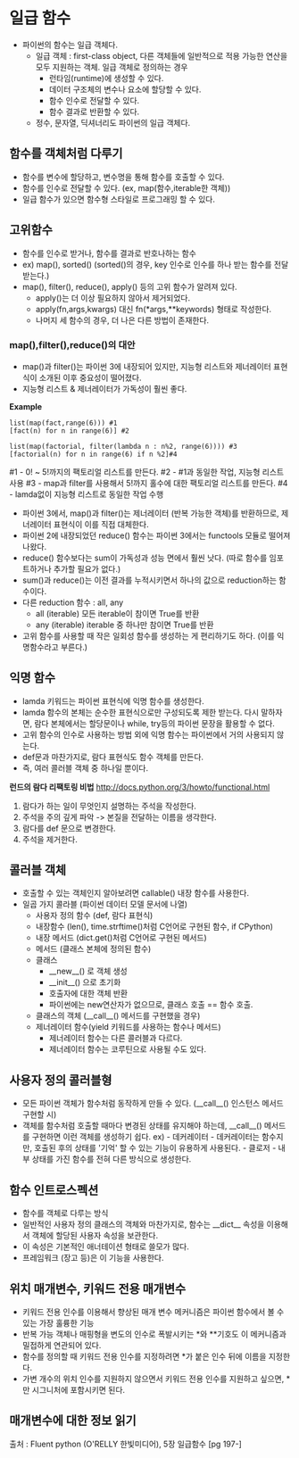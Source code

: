 # 일급 함수
- 파이썬의 함수는 일급 객체다.
	- 일급 객체 : first-class object, 다른 객체들에 일반적으로 적용 가능한 연산을 모두 지원하는 객체.
		일급 객체로 정의하는 경우
		- 런타임(runtime)에 생성할 수 있다.
		- 데이터 구조체의 변수나 요소에 할당할 수 있다.
		- 함수 인수로 전달할 수 있다.
		- 함수 결과로 반환할 수 있다.
	- 정수, 문자열, 딕셔너리도 파이썬의 일급 객체다.

## 함수를 객체처럼 다루기
- 함수를 변수에 할당하고, 변수명을 통해 함수를 호출할 수 있다.
- 함수를 인수로 전달할 수 있다. (ex, map(함수,iterable한 객체))
- 일급 함수가 있으면 함수형 스타일로 프로그래밍 할 수 있다. 

## 고위함수
- 함수를 인수로 받거나, 함수를 결과로 반호나하는 함수
- ex) map(), sorted() (sorted()의 경우, key 인수로 인수를 하나 받는 함수를 전달받는다.)
- map(), filter(), reduce(), apply() 등의 고위 함수가 알려져 있다.
	- apply()는 더 이상 필요하지 않아서 제거되었다.
	- apply(fn,args,kwargs) 대신 fn(\*args,\*\*keywords) 형태로 작성한다.
	- 나머지 세 함수의 경우, 더 나은 다른 방법이 존재한다.

### map(),filter(),reduce()의 대안
- map()과 filter()는 파이썬 3에 내장되어 있지만, 지능형 리스트와 제너레이터 표현식이 소개된 이후 중요성이 떨어졌다.
- 지능형 리스트 & 제너레이터가 가독성이 훨씬 좋다.

**Example**
```python3
list(map(fact,range(6))) #1
[fact(n) for n in range(6)] #2

list(map(factorial, filter(lambda n : n%2, range(6)))) #3
[factorial(n) for n in range(6) if n %2]#4
```
\#1 - 0! ~ 5!까지의 팩토리얼 리스트를 만든다.
\#2 - #1과 동일한 작업, 지능형 리스트 사용
\#3 - map과 filter를 사용해서 5!까지 홀수에 대한 팩토리얼 리스트를 만든다.
\#4 - lamda없이 지능형 리스트로 동일한 작업 수행

- 파이썬 3에서, map()과 filter()는 제너레이터 (반복 가능한 객체)를 반환하므로, 제너레이터 표현식이 이를 직접 대체한다.
- 파이썬 2에 내장되었던 reduce() 함수는 파이썬 3에서는 functools 모듈로 떨어져 나왔다.
- reduce() 함수보다는 sum이 가독성과 성능 면에서 훨씬 낫다. (따로 함수를 임포트하거나 추가할 필요가 없다.)
- sum()과 reduce()는 이전 결과를 누적시키면서 하나의 값으로 reduction하는 함수이다.
- 다른 reduction 함수 : all, any
	- all (iterable)
		모든 iterable이 참이면 True를 반환
	- any (iterable)
		iterable 중 하나만 참이면 True를 반환
- 고위 함수를 사용할 때 작은 일회성 함수를 생성하는 게 편리하기도 하다. (이를 익명함수라고 부른다.)

## 익명 함수
- lamda 키워드는 파이썬 표현식에 익명 함수를 생성한다.
- lamda 함수의 본체는 순수한 표현식으로만 구성되도록 제한 받는다.
	다시 말하자면, 람다 본체에서는 할당문이나 while, try등의 파이썬 문장을 활용할 수 없다.
- 고위 함수의 인수로 사용하는 방법 외에 익명 함수는 파이썬에서 거의 사용되지 않는다.
- def문과 마찬가지로, 람다 표현식도 함수 객체를 만든다. 
- 즉, 여러 콜러블 객체 중 하나일 뿐이다.

**런드의 람다 리팩토링 비법** 
<http://docs.python.org/3/howto/functional.html>
1. 람다가 하는 일이 무엇인지 설명하는 주석을 작성한다.
2. 주석을 주의 깊게 파악 -> 본질을 전달하는 이름을 생각한다.
3. 람다를 def 문으로 변경한다.
4. 주석을 제거한다.

## 콜러블 객체
- 호출할 수 있는 객체인지 알아보려면 callable() 내장 함수를 사용한다.
- 일곱 가지 콜라블 (파이썬 데이터 모델 문서에 나열)
	- 사용자 정의 함수 (def, 람다 표현식)
	- 내장함수 (len(), time.strftime()처럼 C언어로 구현된 함수, if CPython)
	- 내장 메서드 (dict.get()처럼 C언어로 구현된 메서드)
	- 메서드 (클래스 본체에 정의된 함수)
	- 클래스
		- \_\_new\_\_() 로 객체 생성
		- \_\_init\_\_() 으로 초기화
		- 호출자에 대한 객체 반환
		- 파이썬에는 new연산자가 없으므로, 클래스 호출 == 함수 호출.
	- 클래스의 객체 (\_\_call\_\_() 메서드를 구현했을 경우)
	- 제너레이터 함수(yield 키워드를 사용하는 함수나 메서드)
		- 제너레이터 함수는 다른 콜러블과 다르다.
		- 제너레이터 함수는 코루틴으로 사용될 수도 있다.

## 사용자 정의 콜러블형
- 모든 파이썬 객체가 함수처럼 동작하게 만들 수 있다. (\_\_call\_\_() 인스턴스 메서드 구현할 시)
- 객체를 함수처럼 호출할 때마다 변경된 상태를 유지해야 하는데, \_\_call\_\_() 메서드를 구현하면 이런 객체를 생성하기 쉽다.
	ex) 
		- 데커레이터
			- 데커레이터는 함수지만, 호출된 후의 상태를 '기억' 할 수 있는 기능이 유용하게 사용된다.
		- 클로저
			- 내부 상태를 가진 함수를 전혀 다른 방식으로 생성한다.

## 함수 인트로스펙션
- 함수를 객체로 다루는 방식
- 일반적인 사용자 정의 클래스의 객체와 마찬가지로, 함수는 \_\_dict\_\_ 속성을 이용해서 객체에 할당된 사용자 속성을 보관한다.
- 이 속성은 기본적인 애너테이션 형태로 쓸모가 많다.
- 프레임워크 (장고 등)은 이 기능을 사용한다.

## 위치 매개변수, 키워드 전용 매개변수
- 키워드 전용 인수를 이용해서 향상된 매개 변수 메커니즘은 파이썬 함수에서 볼 수 있는 가장 훌륭한 기능
- 반복 가능 객체나 매핑형을 변도의 인수로 폭발시키는 \*와 \*\*기호도 이 메커니즘과 밀접하게 연관되어 있다.
- 함수를 정의할 때 키워드 전용 인수를 지정하려면 \*가 붙은 인수 뒤에 이름을 지정한다.
- 가변 개수의 위치 인수를 지원하지 않으면서 키워드 전용 인수를 지원하고 싶으면, \*만 시그니처에 포함시키면 된다.

## 매개변수에 대한 정보 읽기


출처 : Fluent python (O'RELLY 한빛미디어), 5장 일급함수 [pg 197-]